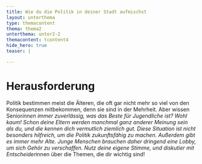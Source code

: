 ```yaml
---
title: Wie du die Politik in deiner Stadt aufmischst
layout: unterthema
type: themacontent
thema: thema2
unterthema: unter2-2
themacontent: tcontent4
hide_hero: true
teaser: |

---
```


# Herausforderung
Politik bestimmen meist die Älteren, die oft gar nicht mehr so viel von den Konsequenzen mitbekommen, denn sie sind in der Mehrheit. Aber wissen Senior*innen immer zuverlässig, was das Beste für Jugendliche ist? Wohl kaum! Schon deine Eltern werden manchmal ganz anderer Meinung sein als du, und die kennen dich vermutlich ziemlich gut. Diese Situation ist nicht besonders hilfreich, um die Politik zukunftsfähig zu machen. Außerdem gibt es immer mehr Alte. Junge Menschen brauchen daher dringend eine Lobby, um sich Gehör zu verschaffen. Nutz deine eigene Stimme, und diskutier mit Entscheider*innen über die Themen, die dir wichtig sind!